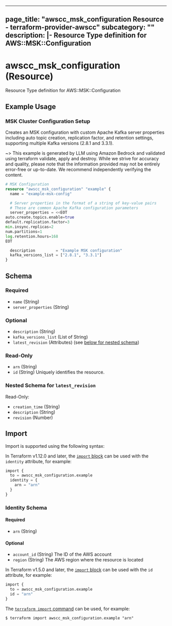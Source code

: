 
---
page_title: "awscc_msk_configuration Resource - terraform-provider-awscc"
subcategory: ""
description: |-
  Resource Type definition for AWS::MSK::Configuration
---

# awscc_msk_configuration (Resource)

Resource Type definition for AWS::MSK::Configuration

## Example Usage

### MSK Cluster Configuration Setup

Creates an MSK configuration with custom Apache Kafka server properties including auto topic creation, replication factor, and retention settings, supporting multiple Kafka versions (2.8.1 and 3.3.1).

~> This example is generated by LLM using Amazon Bedrock and validated using terraform validate, apply and destroy. While we strive for accuracy and quality, please note that the information provided may not be entirely error-free or up-to-date. We recommend independently verifying the content.

```terraform
# MSK Configuration
resource "awscc_msk_configuration" "example" {
  name = "example-msk-config"

  # Server properties in the format of a string of key-value pairs
  # These are common Apache Kafka configuration parameters
  server_properties = <<EOT
auto.create.topics.enable=true
default.replication.factor=3
min.insync.replicas=2
num.partitions=1
log.retention.hours=168
EOT

  description         = "Example MSK configuration"
  kafka_versions_list = ["2.8.1", "3.3.1"]
}
```

<!-- schema generated by tfplugindocs -->
## Schema

### Required

- `name` (String)
- `server_properties` (String)

### Optional

- `description` (String)
- `kafka_versions_list` (List of String)
- `latest_revision` (Attributes) (see [below for nested schema](#nestedatt--latest_revision))

### Read-Only

- `arn` (String)
- `id` (String) Uniquely identifies the resource.

<a id="nestedatt--latest_revision"></a>
### Nested Schema for `latest_revision`

Read-Only:

- `creation_time` (String)
- `description` (String)
- `revision` (Number)

## Import

Import is supported using the following syntax:

In Terraform v1.12.0 and later, the [`import` block](https://developer.hashicorp.com/terraform/language/import) can be used with the `identity` attribute, for example:

```terraform
import {
  to = awscc_msk_configuration.example
  identity = {
    arn = "arn"
  }
}
```

<!-- schema generated by tfplugindocs -->
### Identity Schema

#### Required

- `arn` (String)

#### Optional

- `account_id` (String) The ID of the AWS account
- `region` (String) The AWS region where the resource is located

In Terraform v1.5.0 and later, the [`import` block](https://developer.hashicorp.com/terraform/language/import) can be used with the `id` attribute, for example:

```terraform
import {
  to = awscc_msk_configuration.example
  id = "arn"
}
```

The [`terraform import` command](https://developer.hashicorp.com/terraform/cli/commands/import) can be used, for example:

```shell
$ terraform import awscc_msk_configuration.example "arn"
```

